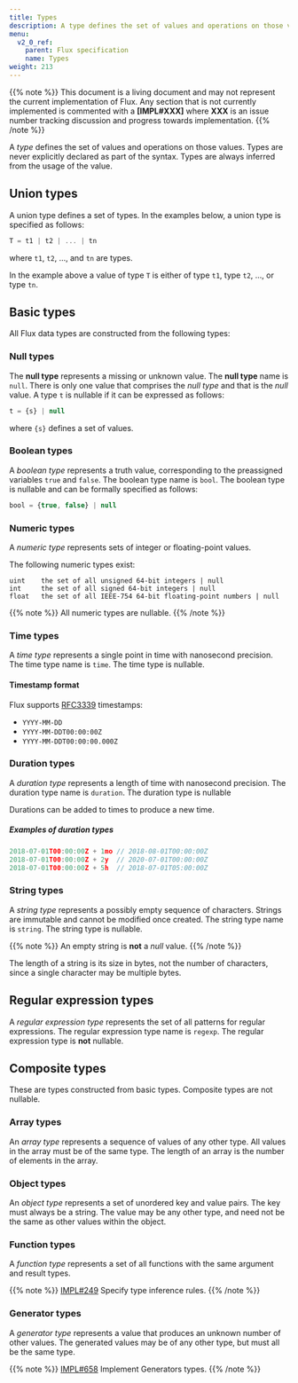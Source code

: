```yaml
---
title: Types
description: A type defines the set of values and operations on those values. Types are never explicitly declared as part of the syntax. Types are always inferred from the usage of the value.
menu:
  v2_0_ref:
    parent: Flux specification
    name: Types
weight: 213
---
```


{{% note %}}
This document is a living document and may not represent the current implementation of Flux.
Any section that is not currently implemented is commented with a **[IMPL#XXX]** where
**XXX** is an issue number tracking discussion and progress towards implementation.
{{% /note %}}

A _type_ defines the set of values and operations on those values.
Types are never explicitly declared as part of the syntax.
Types are always inferred from the usage of the value.

## Union types
A union type defines a set of types.
In the examples below, a union type is specified as follows:

```js
T = t1 | t2 | ... | tn
```

where `t1`, `t2`, ..., and `tn` are types.

In the example above a value of type `T` is either of type `t1`, type `t2`, ..., or type `tn`.

## Basic types
All Flux data types are constructed from the following types:

### Null types
The **null type** represents a missing or unknown value.
The **null type** name is `null`.
There is only one value that comprises the _null type_ and that is the _null_ value.
A type `t` is nullable if it can be expressed as follows:

```js
t = {s} | null
```

where `{s}` defines a set of values.

### Boolean types
A _boolean type_ represents a truth value, corresponding to the preassigned variables `true` and `false`.
The boolean type name is `bool`.
The boolean type is nullable and can be formally specified as follows:

```js
bool = {true, false} | null
```

### Numeric types
A _numeric type_ represents sets of integer or floating-point values.

The following numeric types exist:

```
uint    the set of all unsigned 64-bit integers | null
int     the set of all signed 64-bit integers | null
float   the set of all IEEE-754 64-bit floating-point numbers | null
```

{{% note %}}
All numeric types are nullable.
{{% /note %}}

### Time types
A _time type_ represents a single point in time with nanosecond precision.
The time type name is `time`.
The time type is nullable.

#### Timestamp format
Flux supports [RFC3339](https://tools.ietf.org/html/rfc3339#section-5.6) timestamps:

- `YYYY-MM-DD`
- `YYYY-MM-DDT00:00:00Z`
- `YYYY-MM-DDT00:00:00.000Z`

### Duration types
A _duration type_ represents a length of time with nanosecond precision.
The duration type name is `duration`.
The duration type is nullable

Durations can be added to times to produce a new time.

##### Examples of duration types
```js
2018-07-01T00:00:00Z + 1mo // 2018-08-01T00:00:00Z
2018-07-01T00:00:00Z + 2y  // 2020-07-01T00:00:00Z
2018-07-01T00:00:00Z + 5h  // 2018-07-01T05:00:00Z
```

### String types
A _string type_ represents a possibly empty sequence of characters.
Strings are immutable and cannot be modified once created.
The string type name is `string`.
The string type is nullable.

{{% note %}}
An empty string is **not** a _null_ value.
{{% /note %}}

The length of a string is its size in bytes, not the number of characters, since a single character may be multiple bytes.

## Regular expression types
A _regular expression type_ represents the set of all patterns for regular expressions.
The regular expression type name is `regexp`.
The regular expression type is **not** nullable.

## Composite types
These are types constructed from basic types.
Composite types are not nullable.

### Array types
An _array type_ represents a sequence of values of any other type.
All values in the array must be of the same type.
The length of an array is the number of elements in the array.

### Object types
An _object type_ represents a set of unordered key and value pairs.
The key must always be a string.
The value may be any other type, and need not be the same as other values within the object.

### Function types
A _function type_ represents a set of all functions with the same argument and result types.

{{% note %}}
[IMPL#249](https://github.com/influxdata/platform/issues/249) Specify type inference rules.
{{% /note %}}

### Generator types
A _generator type_ represents a value that produces an unknown number of other values.
The generated values may be of any other type, but must all be the same type.

{{% note %}}
[IMPL#658](https://github.com/influxdata/platform/query/issues/658) Implement Generators types.
{{% /note %}}
